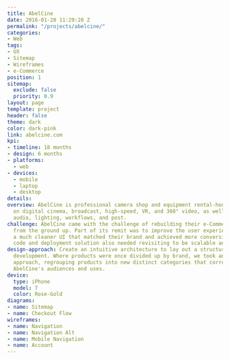 ```yaml
---
title: AbelCine
date: 2016-01-20 11:29:28 Z
permalink: "/projects/abelcine/"
categories:
- Web
tags:
- UX
- Sitemap
- Wireframes
- e-Commerce
position: 1
sitemap:
  exclude: false
  priority: 0.9
layout: page
template: project
header: false
theme: dark
color: dark-pink
link: abelcine.com
kpi:
- timeline: 18 months
- design: 6 months
- platforms:
  - web
- devices:
  - mobile
  - laptop
  - desktop
details: 
overview: AbelCine is professional camera shop and equipment rental-house focused
  on digital cinema, broadcast, high-speed, VR, and 360° video, as well as optics,
  audio, lighting, workflows, and post.
challenge: AbelCine came with the challenge of rebuilding their e-Commerce platform
  from the ground up. Part of its remit was to improve the user experience and include
  a much cleaner UI that matched their brand and achieved more conversions. The current
  code and deployment solution also needed revisiting to be scalable and flexible.
design-approach: Create an intuitive architecture to lay out a structure for eCommerce
  development. Where products were once divided up by brand, we took an audience-centric
  approach, regrouping products into new distinct categories that corresponded to
  AbelCine's audiences and uses.
device:
  type: iPhone
  model: 7
  color: Rose-Gold
diagrams:
- name: Sitemap
- name: Checkout Flow
wireframes:
- name: Navigation
- name: Navigation Alt
- name: Mobile Navigation
- name: Account
---
```


